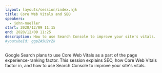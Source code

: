 ```yaml
---
layout: layouts/session/index.njk
title: Core Web Vitals and SEO
speakers:
  - john-mueller
start: 2020/12/09 11:15
end: 2020/12/09 11:25
description: How to use Search Console to improve your site's vitals.
#youtubeId: ggpZA5U2rZk
---
```


Google Search plans to use Core Web Vitals as a part of the page experience-ranking factor. This session explains SEO, how Core Web Vitals factor in, and how to use Search Console to improve your site's vitals.

